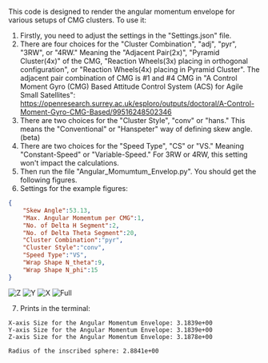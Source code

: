 This code is designed to render the angular momentum envelope for various setups of CMG clusters.
To use it:

1. Firstly, you need to adjust the settings in the "Settings.json" file.
2. There are four choices for the "Cluster Combination", "adj", "pyr", "3RW", or "4RW." Meaning the "Adjacent Pair(2x)", "Pyramid Cluster(4x)" of the CMG, "Reaction Wheels(3x) placing in orthogonal configuration", or "Reaction Wheels(4x) placing in Pyramid Cluster". The adjacent pair combination of CMG is #1 and #4 CMG in "A Control Moment Gyro (CMG) Based Attitude Control System (ACS) for Agile Small Satellites": https://openresearch.surrey.ac.uk/esploro/outputs/doctoral/A-Control-Moment-Gyro-CMG-Based/99516248502346
3. There are two choices for the "Cluster Style", "conv" or "hans." This means the "Conventional" or "Hanspeter" way of defining skew angle. (beta)
4. There are two choices for the "Speed Type", "CS" or "VS." Meaning "Constant-Speed" or "Variable-Speed." For 3RW or 4RW, this setting won't impact the calculations.
5. Then run the file "Angular_Momumtum_Envelop.py". You should get the following figures.
6. Settings for the example figures:

```json
{ 
    "Skew Angle":53.13,
    "Max. Angular Momemtum per CMG":1,
    "No. of Delta H Segment":2,
    "No. of Delta Theta Segment":20,
    "Cluster Combination":"pyr",
    "Cluster Style":"conv",
    "Speed Type":"VS",
    "Wrap Shape N_theta":9,
    "Wrap Shape N_phi":15
}
```

![Z](https://github.com/user-attachments/assets/d9f6d943-40d2-4ed3-8d14-30f1adca0694)
![Y](https://github.com/user-attachments/assets/ee64c501-2672-4e90-82e2-3754bd1fc04e)
![X](https://github.com/user-attachments/assets/25eeddba-5a35-4822-8a1c-5c39507794a7)
![Full](https://github.com/user-attachments/assets/326898f4-99d5-4968-828b-bb1c00affe80)


7. Prints in the terminal:

```
X-axis Size for the Angular Momentum Envelope: 3.1839e+00
Y-axis Size for the Angular Momentum Envelope: 3.1839e+00
Z-axis Size for the Angular Momentum Envelope: 3.1878e+00

Radius of the inscribed sphere: 2.8841e+00
```
